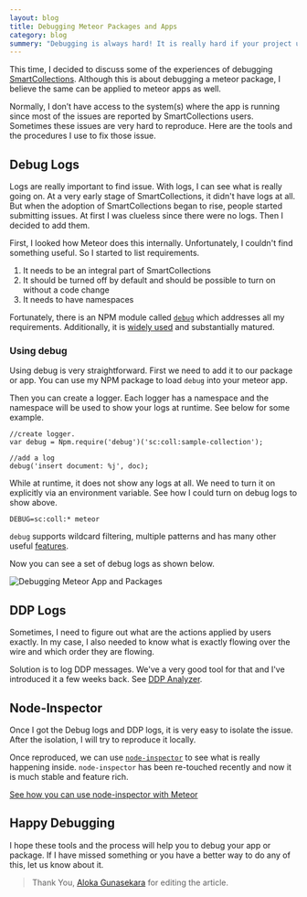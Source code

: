 ```yaml
---
layout: blog
title: Debugging Meteor Packages and Apps
category: blog
summery: "Debugging is always hard! It is really hard if your project used by others. In this post, I'll show how I debug SmartCollections and those techiques could be used to debug your meteor app as well."
---
```


This time, I decided to discuss some of the experiences of debugging [SmartCollections](http://meteorhacks.com/introducing-smart-collections.html). Although this is about debugging a meteor package, I believe the same can be applied to meteor apps as well.

Normally, I don’t have access to the system(s) where the app is running since most of the issues are reported by SmartCollections users.  Sometimes these issues are very hard to reproduce. Here are the tools and the procedures I use to fix those issue.

## Debug Logs

Logs are really important to find issue. With logs, I can see what is really going on. At a very early stage of SmartCollections, it didn't have logs at all. But when the adoption of SmartCollections began to rise, people started submitting issues. At first I was clueless since there were no logs. Then I decided to add them.

First, I looked how Meteor does this internally. Unfortunately, I couldn't find something useful. So I started to list requirements.

1. It needs to be an integral part of SmartCollections
2. It should be turned off by default and should be possible to turn on without a code change
3. It needs to have namespaces

Fortunately, there is an NPM module called [`debug`](https://github.com/visionmedia/debug) which addresses all my requirements. Additionally, it is [widely used](https://npmjs.org/browse/depended/debug) and substantially matured.

### Using debug

Using debug is very straightforward. First we need to add it to our package or app. You can use my NPM package to load `debug` into your meteor app.

Then you can create a logger. Each logger has a namespace and the namespace will be used to show your logs at runtime. See below for some example.

    //create logger. 
    var debug = Npm.require('debug')('sc:coll:sample-collection');

    //add a log
    debug('insert document: %j', doc);

While at runtime, it does not show any logs at all. We need to turn it on explicitly via an environment variable. See how I could turn on debug logs to show above. 

    DEBUG=sc:coll:* meteor

`debug` supports wildcard filtering, multiple patterns and has many other useful [features](https://github.com/visionmedia/debug#millisecond-diff).

Now you can see a set of debug logs as shown below.

![Debugging Meteor App and Packages](http://i.imgur.com/fiiE9pA.png)

## DDP Logs

Sometimes, I need to figure out what are the actions applied by users exactly. In my case, I also needed to know what is exactly flowing over the wire and which order they are flowing. 

Solution is to log DDP messages. We've a very good tool for that and I've introduced it a few weeks back. See [DDP Analyzer](http://meteorhacks.com/discover-meteor-ddp-in-realtime.html).

## Node-Inspector

Once I got the Debug logs and DDP logs, it is very easy to isolate the issue. After the isolation, I will try to reproduce it locally.

Once reproduced, we can use [`node-inspector`](https://github.com/node-inspector/node-inspector) to see what is really happening inside. `node-inspector` has been re-touched recently and now it is much stable and feature rich.

[See how you can use node-inspector with Meteor](https://github.com/oortcloud/unofficial-meteor-faq#how-do-i-debug-my-meteor-app)

## Happy Debugging

I hope these tools and the process will help you to debug your app or package. If I have missed something or you have a better way to do any of this, let us know about it.

> Thank You, [Aloka Gunasekara](https://twitter.com/alokag) for editing the article.